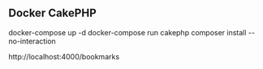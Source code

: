 ## Docker CakePHP

docker-compose up -d 
docker-compose run cakephp composer install --no-interaction

http://localhost:4000/bookmarks